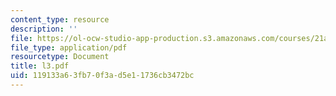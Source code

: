 ```yaml
---
content_type: resource
description: ''
file: https://ol-ocw-studio-app-production.s3.amazonaws.com/courses/21a-212-myth-ritual-and-symbolism-spring-2004/119133a63fb70f3ad5e11736cb3472bc_l3.pdf
file_type: application/pdf
resourcetype: Document
title: l3.pdf
uid: 119133a6-3fb7-0f3a-d5e1-1736cb3472bc
---
```

